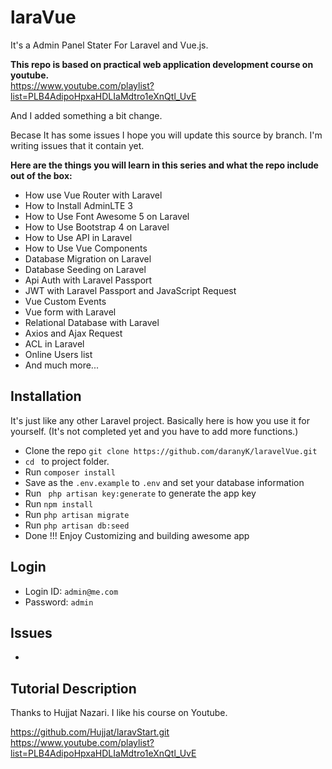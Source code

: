 # laraVue
It's a Admin Panel Stater For Laravel and Vue.js. <br>

<b> This repo is based on practical web application development course on youtube. </b><br> 
https://www.youtube.com/playlist?list=PLB4AdipoHpxaHDLIaMdtro1eXnQtl_UvE<br>

And I added something a bit change.

Becase It has some issues I hope you will update this source by branch.
I'm writing issues that it contain yet.

<b> Here are the things you will learn in this series and what the repo include out of the box: </b>

* How use Vue Router with Laravel
* How to Install AdminLTE 3
* How to Use Font Awesome 5 on Laravel
* How to Use Bootstrap 4 on Laravel
* How to Use API in Laravel
* How to Use Vue Components
* Database Migration on Laravel
* Database Seeding on Laravel
* Api Auth with Laravel Passport
* JWT with Laravel Passport and JavaScript Request
* Vue Custom Events
* Vue form with Laravel
* Relational Database with Laravel
* Axios and Ajax Request
* ACL in Laravel
* Online Users list
* And much more...

## Installation

It's just like any other Laravel project. Basically here is how you use it for yourself. (It's not completed yet and you have to add more functions.) 

* Clone the repo ` git clone https://github.com/daranyK/laravelVue.git `
* `cd ` to project folder. 
* Run ` composer install `
* Save as the `.env.example` to `.env` and set your database information 
* Run ` php artisan key:generate` to generate the app key
* Run ` npm install ` 
* Run ` php artisan migrate ` 
* Run ` php artisan db:seed `
* Done !!! Enjoy Customizing and building awesome app 

## Login
* Login ID: ` admin@me.com `
* Password: ` admin `

## Issues

* 



## Tutorial Description 

Thanks to Hujjat Nazari.
I like his course on Youtube.

https://github.com/Hujjat/laravStart.git <br>
https://www.youtube.com/playlist?list=PLB4AdipoHpxaHDLIaMdtro1eXnQtl_UvE
